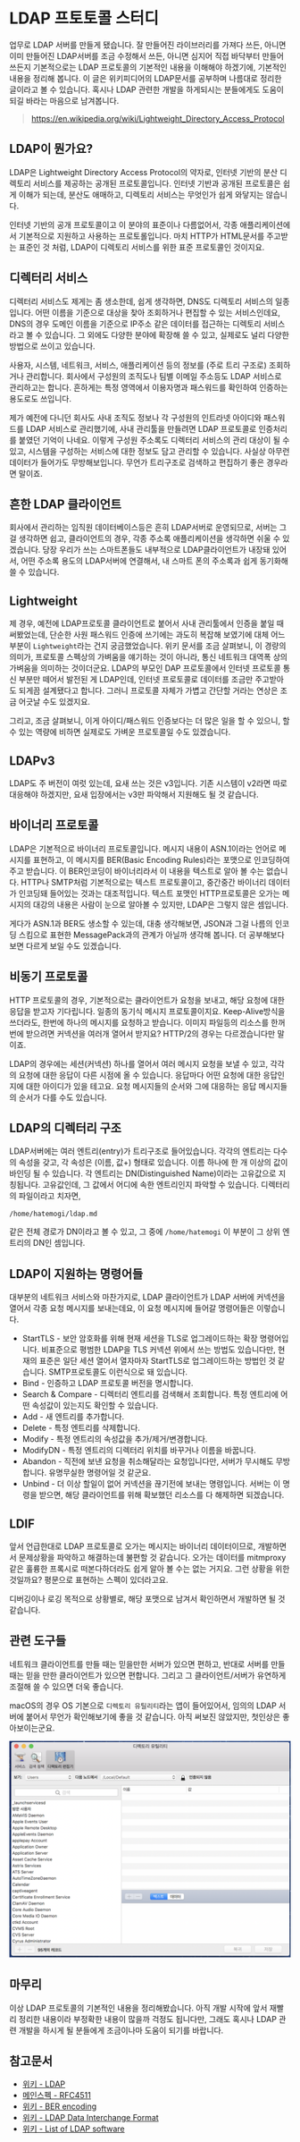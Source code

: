# LDAP 프토토콜 스터디

업무로 LDAP 서버를 만들게 됐습니다. 잘 만들어진 라이브러리를 가져다 쓰든, 아니면 이미 만들어진 LDAP서버를 조금 수정해서 쓰든, 아니면 심지어 직접 바닥부터 만들어 쓰든지 기본적으로는 LDAP 프로토콜의 기본적인 내용을 이해해야 하겠기에, 기본적인 내용을 정리해 봅니다. 이 글은 위키피디어의 LDAP문서를 공부하며 나름대로 정리한 글이라고 볼 수 있습니다. 혹시나 LDAP 관련한 개발을 하게되시는 분들에게도 도움이 되길 바라는 마음으로 남겨봅니다.

> https://en.wikipedia.org/wiki/Lightweight_Directory_Access_Protocol

## LDAP이 뭔가요?

LDAP은 Lightweight Directory Access Protocol의 약자로, 인터넷 기반의 분산 디렉토리 서비스를 제공하는 공개된 프로토콜입니다. 인터넷 기반과 공개된 프로토콜은 쉽게 이해가 되는데, 분산도 애매하고, 디렉토리 서비스는 무엇인가 쉽게 와닿지는 않습니다.

인터넷 기반의 공개 프로토콜이고 이 분야의 표준이나 다름없어서, 각종 애플리케이션에서 기본적으로 지원하고 사용하는 프로토롤입니다. 마치 HTTP가 HTML문서를 주고받는 표준인 것 처럼, LDAP이 디렉토리 서비스를 위한 표준 프로토콜인 것이지요.

## 디렉터리 서비스

디렉터리 서비스도 제게는 좀 생소한데, 쉽게 생각하면, DNS도 디렉토리 서비스의 일종입니다. 어떤 이름을 기준으로 대상을 찾아 조회하거나 편집할 수 있는 서비스인데요, DNS의 경우 도메인 이름을 기준으로 IP주소 같은 데이터를 접근하는 디렉토리 서비스라고 볼 수 있습니다. 그 외에도 다양한 분야에 확장해 쓸 수 있고, 실제로도 널리 다양한 방법으로 쓰이고 있습니다.

사용자, 시스템, 네트워크, 서비스, 애플리케이션 등의 정보를 (주로 트리 구조로) 조회하거나 관리합니다. 회사에서 구성원의 조직도나 팀별 이메일 주소등도 LDAP 서비스로 관리하고는 합니다. 흔하게는 특정 영역에서 이용자명과 패스워드를 확인하여 인증하는 용도로도 쓰입니다.

제가 예전에 다니던 회사도 사내 조직도 정보나 각 구성원의 인트라넷 아이디와 패스워드를 LDAP 서비스로 관리했기에, 사내 관리툴을 만들려면 LDAP 프로토콜로 인증처리를 붙였던 기억이 나네요. 이렇게 구성원 주소록도 디렉터리 서비스의 관리 대상이 될 수 있고, 시스템을 구성하는 서비스에 대한 정보도 담고 관리할 수 있습니다. 사실상 아무런 데이터가 들어가도 무방해보입니다. 무언가 트리구조로 검색하고 편집하기 좋은 경우라면 말이죠.

## 흔한 LDAP 클라이언트

회사에서 관리하는 임직원 데이터베이스등은 흔히 LDAP서버로 운영되므로, 서버는 그걸 생각하면 쉽고, 클라이언트의 경우, 각종 주소록 애플리케이션을 생각하면 쉬울 수 있겠습니다. 당장 우리가 쓰는 스마트폰들도 내부적으로 LDAP클라이언트가 내장돼 있어서, 어떤 주소록 용도의 LDAP서버에 연결해서, 내 스마트 폰의 주소록과 쉽게 동기화해 쓸 수 있습니다.

## Lightweight

제 경우, 예전에 LDAP프로토콜 클라이언트로 붙어서 사내 관리툴에서 인증을 붙일 때 써봤었는데, 단순한 사원 패스워드 인증에 쓰기에는 과도히 복잡해 보였기에 대체 어느 부분이  `Lightweight`라는 건지 궁금했었습니다. 위키 문서를 조금 살펴보니, 이 경량의 의미가, 프로토콜 스펙상의 가벼움을 얘기하는 것이 아니라, 통신 네트워크 대역폭 상의 가벼움을 의미하는 것이더군요. LDAP의 부모인 DAP 프로토콜에서 인터넷 프로토콜 통신 부분만 떼어서 발전된 게 LDAP인데, 인터넷 프로토콜로 데이터를 조금만 주고받아도 되게끔 설계됐다고 합니다. 그러니 프로토콜 자체가 가볍고 간단할 거라는 연상은 조금 어긋날 수도 있겠지요.

그리고, 조금 살펴보니, 이게 아이디/패스워드 인증보다는 더 많은 일을 할 수 있으니, 할 수 있는 역량에 비하면 실제로도 가벼운 프로토콜일 수도 있겠습니다.

## LDAPv3

LDAP도 주 버전이 여럿 있는데, 요새 쓰는 것은 v3입니다. 기존 시스템이 v2라면 따로 대응해야 하겠지만, 요새 입장에서는 v3만 파악해서 지원해도 될 것 같습니다.

## 바이너리 프로토콜

LDAP은 기본적으로 바이너리 프로토콜입니다. 메시지 내용이 ASN.1이라는 언어로 메시지를 표현하고, 이 메시지를 BER(Basic Encoding Rules)라는 포맷으로 인코딩하여 주고 받습니다. 이 BER인코딩이 바이너리라서 이 내용을 텍스트로 알아 볼 수는 없습니다. HTTP나 SMTP처럼 기본적으로는 텍스트 프로토콜이고, 중간중간 바이너리 데이터가 인코딩돼 들어있는 것과는 대조적입니다. 텍스트 포맷인 HTTP프로토콜은 오가는 메시지의 대강의 내용은 사람이 눈으로 알아볼 수 있지만, LDAP은 그렇지 않은 셈입니다.

게다가 ASN.1과 BER도 생소할 수 있는데, 대충 생각해보면, JSON과 그걸 나름의 인코딩 스킴으로 표현한 MessagePack과의 관계가 아닐까 생각해 봅니다. 더 공부해보다 보면 다르게 보일 수도 있겠습니다.

## 비동기 프로토콜

HTTP 프로토콜의 경우, 기본적으로는 클라이언트가 요청을 보내고, 해당 요청에 대한 응답을 받고자 기다립니다. 일종의 동기식 메시지 프로토콜이지요. Keep-Alive방식을 쓰더라도, 한번에 하나의 메시지를 요청하고 받습니다. 이미지 파일등의 리소스를 한꺼번에 받으려면 커넥션을 여러개 열어서 받지요? HTTP/2의 경우는 다르겠습니다만 말이죠.

LDAP의 경우에는 세션(커넥션) 하나를 열어서 여러 메시지 요청을 보낼 수 있고, 각각의 요청에 대한 응답이 다른 시점에 올 수 있습니다. 응답마다 어떤 요청에 대한 응답인지에 대한 아이디가 있을 테고요. 요청 메시지들의 순서와 그에 대응하는 응답 메시지들의 순서가 다를 수도 있습니다.

## LDAP의 디렉터리 구조

LDAP서버에는 여러 엔트리(entry)가 트리구조로 들어있습니다. 각각의 엔트리는 다수의 속성을 갖고, 각 속성은 (이름, 값+) 형태로 있습니다. 이름 하나에 한 개 이상의 값이 바인딩 될 수 있습니다. 각 엔트리는 DN(Distinguished Name)이라는 고유값으로 지칭됩니다. 고유값인데, 그 값에서 어디에 속한 엔트리인지 파악할 수 있습니다. 디렉터리의 파일이라고 치자면,

    /home/hatemogi/ldap.md

같은 전체 경로가 DN이라고 볼 수 있고, 그 중에 `/home/hatemogi` 이 부분이 그 상위 엔트리의 DN인 셈입니다.

## LDAP이 지원하는 명령어들

대부분의 네트워크 서비스와 마찬가지로, LDAP 클라이언트가 LDAP 서버에 커넥션을 열어서 각종 요청 메시지를 보내는데요, 이 요청 메시지에 들어갈 명령어들은 이렇습니다.

* StartTLS - 보안 암호화를 위해 현재 세션을 TLS로 업그레이드하는 확장 명령어입니다. 비표준으로 평범한 LDAP을 TLS 커넥션 위에서 쓰는 방법도 있습니다만, 현재의 표준은 일단 세션 열어서 열자마자 StartTLS로 업그레이드하는 방법인 것 같습니다. SMTP프로토콜도 이런식으로 돼 있습니다.
* Bind - 인증하고 LDAP 프로토콜 버전을 명시합니다.
* Search & Compare - 디렉터리 엔트리를 검색해서 조회합니다. 특정 엔트리에 어떤 속성값이 있는지도 확인할 수 있습니다.
* Add - 새 엔트리를 추가합니다.
* Delete - 특정 엔트리를 삭제합니다.
* Modify - 특정 엔트리의 속성값을 추가/제거/변경합니다.
* ModifyDN - 특정 엔트리의 디렉터리 위치를 바꾸거나 이름을 바꿉니다.
* Abandon - 직전에 보낸 요청을 취소해달라는 요청입니다만, 서버가 무시해도 무방합니다. 유명무실한 명령어일 것 같군요.
* Unbind - 더 이상 할일이 없어 커넥션을 끊기전에 보내는 명령입니다. 서버는 이 명령을 받으면, 해당 클라이언트를 위해 확보했던 리소스를 다 해제하면 되겠습니다.

## LDIF

앞서 언급한대로 LDAP 프로토콜로 오가는 메시지는 바이너리 데이터이므로, 개발하면서 문제상황을 파악하고 해결하는데 불편할 것 같습니다. 오가는 데이터를 mitmproxy같은 훌륭한 프록시로 떠본다하더라도 쉽게 알아 볼 수는 없는 거지요. 그런 상황을 위한 것일까요? 평문으로 표현하는 스펙이 있더라고요.

디버깅이나 로깅 목적으로 상황별로, 해당 포맷으로 남겨서 확인하면서 개발하면 될 것 같습니다.

## 관련 도구들

네트워크 클라이언트를 만들 때는 믿을만한 서버가 있으면 편하고, 반대로 서버를 만들 때는 믿을 만한 클라이언트가 있으면 편합니다. 그리고 그 클라이언트/서버가 유연하게 조절해 쓸 수 있으면 더욱 좋습니다.

macOS의 경우 OS 기본으로 `디렉토리 유틸리티`라는 앱이 들어있어서, 임의의 LDAP 서버에 붙어서 무언가 확인해보기에 좋을 것 같습니다. 아직 써보진 않았지만, 첫인상은 좋아보이는군요.

![](ldap/directory-utility.png)

## 마무리

이상 LDAP 프로토콜의 기본적인 내용을 정리해봤습니다. 아직 개발 시작에 앞서 재빨리 정리한 내용이라 부정확한 내용이 많을까 걱정도 됩니다만, 그래도 혹시나 LDAP 관련 개발을 하시게 될 분들에게 조금이나마 도움이 되기를 바랍니다.

## 참고문서

* [위키 - LDAP](https://en.wikipedia.org/wiki/Lightweight_Directory_Access_Protocol)
* [메인스펙 - RFC4511](https://tools.ietf.org/html/rfc4511)
* [위키 - BER encoding](https://en.wikipedia.org/wiki/X.690#BER_encoding)
* [위키 - LDAP Data Interchange Format](https://en.wikipedia.org/wiki/LDAP_Data_Interchange_Format)
* [위키 - List of LDAP software](https://en.wikipedia.org/wiki/List_of_LDAP_software)
